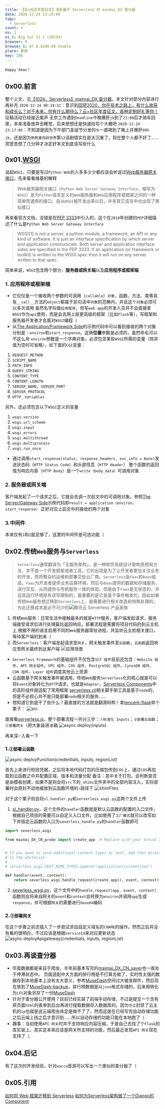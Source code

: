 ```yaml
---
title: 【云+社区年度征文】浅析基于 Serverless 的 maimai_DX 查分器
date: 2020-12-24 23:24:04
tags:
  - Serverless
count: 4
os: 1
os_1: Big Sur 11.1 (20C69)
browser: 0
browser_1: 87.0.4280.88 Stable
place: 新家
key: 106
---
```

    Happy Xmas！
<!-- more -->
## 0x00.前言
整个上文，见[【1024，Serverless】maimai_DX 查分器](./maimai_DX_CN_probe.html)，本文针对部分内容进行再补充
`2020-12-24 00:19:31`：意识到[回望2020，你在技术之路上，有什么收获和成长么？对于未来，你有什么期待么？云+社区年度征文，各种定制好礼等你！](https://web.archive.org/web/20201224152210/https://cloud.tencent.com/developer/article/1752258)征稿活动已经接近尾声
无奈工作遇到`Deadline`今晚爆肝`jb`到了`21:00`后才骑车回家，本来准备放弃去睡觉，后来想想还是快速给写个大概吧
`2020-12-24 23:17:05`：不知道是因为下午部门圣诞节分发的☕️一直喝到了晚上并爆肝`995 jb`，还是因为`熊熊勇闯异世界`第`12`话剧情实在是太沉重了，现在整个人都不好了……
冥思苦想了几分钟才决定好本文到底该写些什么

## 0x01.[WSGI](https://wsgi.readthedocs.io/en/latest/index.html)
说起`WSGI`，只要是写过`Python Web`的人多多少少都应该会听说过[Web服务器网关接口](https://zh.wikipedia.org/wiki/Web服务器网关接口)，先来看看维基的解释
> Web服务器网关接口（`Python Web Server Gateway Interface`，缩写为`WSGI`）是为`Python`语言定义的`Web`服务器和`Web`应用程序或框架之间的一种简单而通用的接口。自从`WSGI`被开发出来以后，许多其它语言中也出现了类似接口

再来看官方文档，没错是在[PEP 3333](https://web.archive.org/web/20201224153638/https://www.python.org/dev/peps/pep-3333/)中引入的，这个在`2010`年创建的`PEP`详细描述了什么是`Python Web Server Gateway Interface`
> WSGI[1] is not a server, a python module, a framework, an API or any kind of software. It is just an interface specification by which server and application communicate. Both server and application interface sides are specified in the PEP 3333. If an application (or framework or toolkit) is written to the WSGI spec then it will run on any server written to that spec.

简单来说，`WSGI`包含两个部分，**服务器或网关端**以及**应用程序或框架端**
### 1. 应用程序或框架端
- 它仅仅是一个接收两个参数的可调用（`callable`）`对象`，函数、方法、类等具有`__call__`方法的`object`都属于前句话中`对象`的范畴内，并且这个`对象`必须可以多次调用
虽然名字叫做`应用程序`，但写`web app`的开发人员并不会直接拿`WSGI`作为`api`使用，而是会去用上层更高级的框架（比如`Flask`等），写框架和服务器开发者才会面对`WSGI`编程（
- 从[The Application/Framework Side](https://www.python.org/dev/peps/pep-3333/#id20)的示例代码中可以看到接收的两个对象分别是：`environ`和`start_response`。这俩**位置**参数是必须的，虽然命名可以不这么命
`environ`参数是一个字典对象，必须包含某些`WSGI`所需的变量（除非值为空时可省略），如下面的`CGI`变量：
1. `REQUEST_METHOD`
2. `SCRIPT_NAME`
3. `PATH_INFO`
4. `QUERY_STRING`
5. `CONTENT_TYPE`
6. `CONTENT_LENGTH`
7. `SERVER_NAME, SERVER_PORT`
8. `SERVER_PROTOCOL`
9. `HTTP_` `Variables`

另外，还必须包含以下`WSGI`定义的变量
1. `wsgi.version`
2. `wsgi.url_scheme`
3. `wsgi.input`
4. `wsgi.errors`
5. `wsgi.multithread`
6. `wsgi.multiprocess`
7. `wsgi.run_once`

- 通过调用`start_response(status, response_headers, exc_info = None)`发送状态码（`HTTP Status Code`）和头部信息（`HTTP Header`）
整个函数的返回值为响应内容（`HTTP Body`）是一个`write（body_data）`可调用对象

### 2. 服务器或网关端
客户端发起了一个请求之后，它就会去调一次前文中的可调用对象。参照[The Server/Gateway Side](https://www.python.org/dev/peps/pep-3333/#id21)示例代码即`result = application（environ，start_response）`
正好对应上前文中的接收的两个对象

### 3.中间件
本来仅有`1`和`2`就足够了，这里的中间件是可选功能（

## 0x02.传统`Web`服务与`Serverless`
> `Serverless`通常翻译为「无服务架构」，是一种软件系统设计架构思想和方法，并不是一个开发框架或者工具。它的出现是为了让开发者更加关注业务的开发，而将繁杂的运维和部署交给云厂商。`Serverless`由`Faas`和`Baas`组成，`Faas`为开发者提供业务运算环境，然后与`Baas`提供的数据和存储服务，进行交互，从而提供与传统服务一致的体验。但是由于`Faas`是无状态的，并且其运行环境是有读写限制的，最重要的是它是基于事件触发的。因此如果传统`Web`服务想迁移到`Serverless`上，是需要进行相关改造和特殊处理的，为此迁移成本是必不可少的![腾讯云 Serverless 产品家族](https://i1.yuangezhizao.cn/macOS/QQ20201228-213636@2x.png!webp)

1. 传统`Web`服务：日常生活中接触最多的就是`HTTP`服务，客户端发起请求，服务端接受请求后进行处理最后返回响应。部署流程是需要将项目代码扔到云主机上
根据不用的语言启用不同的`Web`服务器常驻进程，并监听云主机相关接口，等待客户端的到来（
2. 而`Serverless`：客户端发起请求至`网关`，网关触发事件至`云函数`，`云函数`返回响应至网关最终到达客户端
![应用场景](https://i1.yuangezhizao.cn/macOS/QQ20201228-213339@2x.png!webp)

- `Serverless Framework`的基础组件不仅包含`SCF 组件`目前还包含：`Website 组件`、`API 网关组件`、`VPC 组件`、`COS 组件`、`PostgreSQL 组件`、`CynosDB 组件`、`CDN 组件`、`Layer 组件`调度其他云上资源
- 云函数基于网关触发事件被调用，传统`Web`服务`Serverless`化的核心就是可以将`Event`对象转化为`HTTP`请求，也就是`Adapter`，[Serverless Components](https://github.com/serverless/components)中的高阶组件就适配了常用框架
[serverless cli](https://github.com/serverless/serverless)相关脚手架工具是基于`node`的，但是不必担心并不是只能部署`node`相关的服务……
- 想知道它到底干了些什么？最直接的方法就是翻源码鸭！拿[tencent-flask](https://github.com/serverless-components/tencent-flask/tree/master/src)举个栗子：
![src](https://i1.yuangezhizao.cn/macOS/QQ20201228-215333@2x.png!webp)

直接看[serverless.js](https://github.com/serverless-components/tencent-flask/blob/master/src/serverless.js)，整个部署流程一共分三步：`①标准化 Inputs`；`②部署云函数`；`③部署网关`（把大象装进冰箱
![async deploy(inputs)](https://i1.yuangezhizao.cn/macOS/QQ20201228-215806@2x.png!webp)

再来深♂入看一下
### 1.`②部署云函数`
![async deployFunction(credentials, inputs, regionList)](https://i1.yuangezhizao.cn/macOS/QQ20201228-220720@2x.png!webp)

首先上来进行校验凭据，之后将本地代码打包的压缩包传到`COS`上，通过`COS`再加载到云函数之中并配置区域、版本和流量分配
备注：其中关于打包，会判断是否是由模板创建，如果不是则会将`src`下的`_shims`文件夹中的全部内容注入，实际部署时会原封不动地被放到云函数环境的`~`路径下
![shimFiles](https://i1.yuangezhizao.cn/macOS/QQ20201228-222611@2x.png!webp)

对于这个栗子则会将`sl_handler.py`和`serverless_wsgi.py`这两个文件上传
1. [sl_handler.py](https://github.com/serverless-components/tencent-flask/blob/master/src/_shims/sl_handler.py)，这个文件的`handler`函数就是默认云函数的配置的入口文件，根据自己项目的需要可以自定义入口文件。比如使用了`工厂模式`就可以改写如下并指定云函数的入口为`severless_handle.py`的`handler`函数即可
``` python
import severless_wsgi

from maimai_DX_CN_probe import create_app  # Replace with your actual application


# If you need to send additional content types as text, add then directly
# to the whitelist:
#
# serverless_wsgi.TEXT_MIME_TYPES.append("application/custom+json")

def handler(event, context):
    return severless_wsgi.handle_request(create_app(), event, context)
```
2. [severless_wsgi.py](https://github.com/serverless-components/tencent-flask/blob/master/src/_shims/severless_wsgi.py)，这个文件中的`handle_request(app, event, context)`函数则会将来自网关的`event`和`context`会转换为`environ`并调用`app`生成`response`，并可根据`网关`的需要进行`base64`编码

### 2.`③部署网关`
在这个步骤之前还插入了一步尝试添加自定义域名的`CNAME`的操作。然而之后并没有看的很明白，不过应该是根据`serviceId`来对应更新状态
![async deployApigateway(credentials, inputs, regionList)](https://i1.yuangezhizao.cn/macOS/QQ20201228-221611@2x.png!webp)

## 0x03.再谈查分器
- 毕竟数据都是来自于爬虫，半年前基本写完的[maimai_DX_CN_saver](https://github.com/yuangezhizao/maimai_DX_CN_saver)也一直处于停滞状态中。
页面适配中大方面的排行榜是不打算去做了，实时性太强的数据存到本地基本上没有太大意义，参考[MuseDash](https://github.com/yuangezhizao/MuseDash)空间过大被发邮件，然后现在放到了[MuseDash-backup](https://yuangezhizao.coding.net/public/MuseDash/MuseDash-backup/git/files)，排行榜数据是以`json`格式存储的，后来用转化为`LFS`对象另存了一份[MuseDash](https://yuangezhizao.coding.net/public/MuseDash/MuseDash/git/files)
- 针对于查分器公开使用？目前已经实装了前端手动存储，不过是提交一个含有原页面`html`的表单到后台再进行提取数据存入数据库的。因为`华立`封禁了云主机的`ip`也就是说云端爬虫肯定是做不了了，然而这是在已经写完自动存储功能之后云端上线之后才意识到……所以自动存储的功能只能在本地跑了（
- 趣事：当初使用`API 网关`时并不支持响应内容压缩，于是自己去找了个`Flask`的库实装上，其实这本来应该是网关所支持的功能，然后最近发现`API 网关`现在支持了（

## 0x04.后记
有了这次的开发经验，针对`wacca`音游可以写出一个类似的查分器了（

## 0x05.引用
[如何将 Web 框架迁移到 Serverless](https://web.archive.org/web/20201228145023/https://my.oschina.net/u/4390465/blog/4355518)
[如何为Serverless架构做了一个Django的Component](https://web.archive.org/web/20201228145150/https://zhuanlan.zhihu.com/p/109926704)
